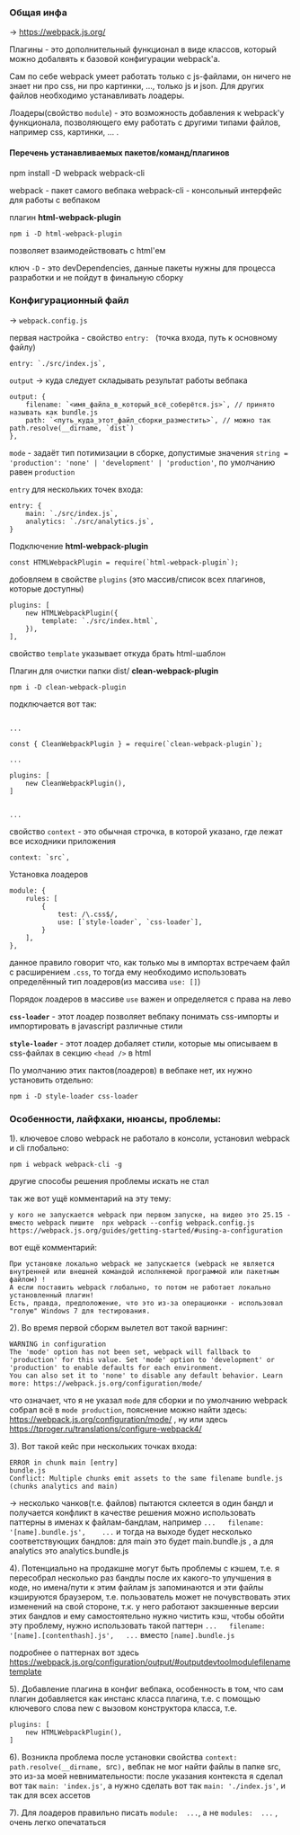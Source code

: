### Общая инфа

 -> https://webpack.js.org/

Плагины - это дополнительный функционал в виде классов, который можно добалвять к базовой конфигурации webpack'а. 

Сам по себе webpack умеет работать только с js-файлами, 
он ничего не знает ни про css, ни про картинки, ..., 
только js и json. Для других файлов необходимо устанавливать лоадеры.

Лоадеры(свойство `module`) - это возможность добавления к webpack'у функционала, позволяющего ему работать с другими типами файлов, например css, картинки, ... .





#### Перечень устанавливаемых пакетов/команд/плагинов
npm install -D webpack webpack-cli

webpack - пакет самого вебпака
webpack-cli - консольный интерфейс для работы с вебпаком


плагин **html-webpack-plugin**
```
npm i -D html-webpack-plugin
```
позволяет взаимодействовать с html'ем









>>>>>

ключ `-D` - это devDependencies, данные пакеты нужны для процесса разработки и не пойдут в финальную сборку






### Конфигурационный файл

 -> `webpack.config.js`

 первая настройка - свойство `entry: ` (точка входа, путь к основному файлу)

```
entry: `./src/index.js`,
```

`output` -> куда следует складывать результат работы вебпака
```
output: {
	filename: `<имя_файла_в_который_всё_соберётся.js>`, // принято называть как bundle.js
	path: `<путь_куда_этот_файл_сборки_разместить>`, // можно так path.resolve(__dirname, `dist`)
},
```

`mode` - задаёт тип потимизации в сборке, допустимые значения `string = 'production': 'none' | 'development' | 'production'`, по умолчанию равен `production`


`entry` для нескольких точек входа:
```
entry: {
	main: `./src/index.js`,
	analytics: `./src/analytics.js`,
}
```



Подключение **html-webpack-plugin**
```
const HTMLWebpackPlugin = require(`html-webpack-plugin`);
```
добовляем в свойстве `plugins` (это массив/список всех плагинов, которые доступны)
```
plugins: [
	new HTMLWebpackPlugin({
		template: `./src/index.html`,
	}),
],
```
свойство `template` указывает откуда брать html-шаблон



Плагин для очистки папки dist/  **clean-webpack-plugin**
```
npm i -D clean-webpack-plugin
```
подключается вот так:
```

...

const { CleanWebpackPlugin } = require(`clean-webpack-plugin`);

...

plugins: [
	new CleanWebpackPlugin(),
]


...
```



свойство `context` - это обычная строчка, в которой указано, где лежат все исходники приложения

```
context: `src`,
```


Установка лоадеров 
```
module: {
	rules: [
		{
			test: /\.css$/,
			use: [`style-loader`, `css-loader`],
		}
	],
},
```
 данное правило говорит что, как только мы в импортах встречаем файл с расширением `.css`, то тогда ему необходимо использовать определённый тип лоадеров(из массива `use: []`)

Порядок лоадеров в массиве `use` важен и определяется с права на лево


**`css-loader`** - этот лоадер позволяет вебпаку понимать css-импорты и импортировать в javascript различные стили

**`style-loader`** - этот лоадер добаляет стили, которые мы описываем в css-файлах в секцию `<head />` в html

По умолчанию этих пактов(лоадеров) в вебпаке нет, их нужно установить отдельно:
```
npm i -D style-loader css-loader
```







### Особенности, лайфхаки, нюансы, проблемы:

1). ключевое слово webpack не работало в консоли, установил webpack и cli глобально:

```
npm i webpack webpack-cli -g
```
другие способы решения проблемы искать не стал

так же вот ущё комментарий на эту тему:
```
у кого не запускается webpack при первом запуске, на видео это 25.15 - вместо webpack пишите  npx webpack --config webpack.config.js
https://webpack.js.org/guides/getting-started/#using-a-configuration
```

вот ещё комментарий:
```
При установке локально webpack не запускается (webpack не является внутренней или внешней командой исполняемой программой или пакетным файлом) !
А если поставить webpack глобально, то потом не работает локально установленный плагин!
Есть, правда, предположение, что это из-за операционки - использовал "голую" Windows 7 для тестирования.
```





2). Во время первой сборкм вылетел вот такой варнинг:
```
WARNING in configuration
The 'mode' option has not been set, webpack will fallback to 'production' for this value. Set 'mode' option to 'development' or 'production' to enable defaults for each environment.
You can also set it to 'none' to disable any default behavior. Learn more: https://webpack.js.org/configuration/mode/
```
что означает, что я не указал `mode` для сборки и по умолчанию webpack собрал всё в `mode production`, пояснение можно найти здесь:
https://webpack.js.org/configuration/mode/  ,
ну или здесь https://tproger.ru/translations/configure-webpack4/


3). Вот такой кейс при нескольких точках входа:
```
ERROR in chunk main [entry]
bundle.js
Conflict: Multiple chunks emit assets to the same filename bundle.js (chunks analytics and main)
```
-> несколько чанков(т.е. файлов) пытаются склеется в один бандл и получается конфликт
в качестве решения можно использовать паттерны в именах к файлам-бандлам, например
`...   filename: '[name].bundle.js',    ...`
и тогда на выходе будет несколько соответствующих бандлов: для main это будет main.bundle.js , а для analytics это analytics.bundle.js



4). Потенциально на продакшне могут быть проблемы с кэшем, т.е. я пересобрал несколько раз бандлы после их какого-то улучшения в коде, но имена/пути к этим файлам js запоминаются и эти файлы кэшируются браузером, т.е. пользователь может не почувствовать этих изменений на свой стороне, т.к. у него работают закэшенные версии этих бандлов и ему самостоятельно нужно чистить кэш, чтобы обойти эту проблему,
нужно использовать такой паттерн `...   filename: '[name].[contenthash].js',   ...` вместо `[name].bundle.js`

подробнее о паттернах вот здесь https://webpack.js.org/configuration/output/#outputdevtoolmodulefilenametemplate



5). Добавление плагина в конфиг вебпака, особенность в том, что сам плагин добавляется как инстанс класса плагина, т.е. с помощью ключевого слова new с вызовом конструктора класса, т.е. 
```
plugins: [
	new HTMLWebpackPlugin(),
]
```



6). Возникла проблема после установки свойства `context: path.resolve(__dirname, `src`),` вебпак не мог найти файлы в папке src, это из-за моей невнимательности:
после указания контекста я сделал вот так `main: 'index.js'`, а нужно сделать вот так `main: './index.js'`, и так для всех ассетов


7). Для лоадеров правильно писать `module:  ...`, а не `modules:  ...` , очень легко опечататься